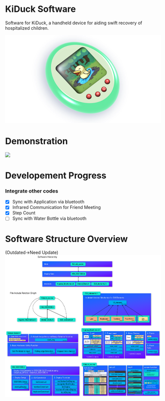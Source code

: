 # KiDuck Software

Software for KiDuck, a handheld device for aiding swift recovery of hospitalized children.

![](README_Asset/KiDuck_HW_Proposed.png)

# Demonstration
![](README_Asset/Demonstration.gif)

# Developement Progress
### Integrate other codes
- [x] Sync with Application via bluetooth
- [x] Infrared Communication for Friend Meeting
- [x] Step Count
- [ ] Sync with Water Bottle via bluetooth

# Software Structure Overview
(Outdated->Need Update)
![](README_Asset/software.png)
